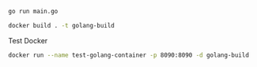 

```bash
go run main.go
```



```bash
docker build . -t golang-build
```


Test Docker 

```bash
docker run --name test-golang-container -p 8090:8090 -d golang-build
```
